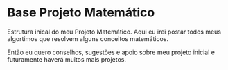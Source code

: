 # Base Projeto Matemático
 Estrutura inical do meu Projeto Matemático.
 Aqui eu irei postar todos meus algortimos que resolvem alguns conceitos matemáticos.
 
 Então eu quero conselhos, sugestões e apoio sobre meu projeto inicial e futuramente haverá muitos mais projetos. 
